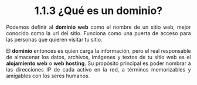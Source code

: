 <h1 align="center"><b>1.1.3 ¿Qué es un dominio?</b></h1>

<p align="justify">Podemos definir al <b>dominio web</b> como el nombre de un sitio web, mejor conocido como la url del sitio. Funciona como una puerta de acceso para las personas que quieren visitar tu sitio.</p>

<p align="justify">El <b>dominio</b> entonces es quien carga la información, pero el real responsable de almacenar los datos, archivos, imágenes y textos de tu sitio web es el <b>alojamiento web</b> o <b>web hosting</b>. Su propósito principal es poder nombrar a las direcciones IP de cada activo en la red, a términos memorizables y amigables con los seres humanos.</p>